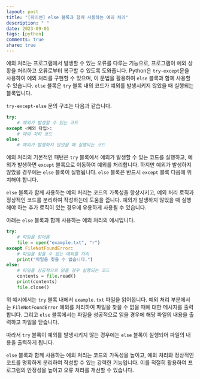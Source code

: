 ```yaml
---
layout: post
title: "[파이썬] else 블록과 함께 사용하는 예외 처리"
description: " "
date: 2023-09-01
tags: [python]
comments: true
share: true
---
```


예외 처리는 프로그램에서 발생할 수 있는 오류를 다루는 기능으로, 프로그램이 예외 상황을 처리하고 오류로부터 복구할 수 있도록 도와줍니다. Python은 `try-except`문을 사용하여 예외 처리를 구현할 수 있으며, 이 문법을 활용하여 `else` 블록과 함께 사용할 수 있습니다. `else` 블록은 `try` 블록 내의 코드가 예외를 발생시키지 않았을 때 실행되는 블록입니다.

`try-except-else` 문의 구조는 다음과 같습니다.

```python
try:
    # 예외가 발생할 수 있는 코드
except <예외 타입>:
    # 예외 처리 코드
else:
    # 예외가 발생하지 않았을 때 실행되는 코드
```

예외 처리의 기본적인 패턴은 `try` 블록에서 예외가 발생할 수 있는 코드를 실행하고, 예외가 발생하면 `except` 블록으로 이동하여 예외를 처리합니다. 하지만 예외가 발생하지 않았을 경우에는 `else` 블록이 실행됩니다. `else` 블록은 반드시 `except` 블록 다음에 위치해야 합니다.

`else` 블록과 함께 사용하는 예외 처리는 코드의 가독성을 향상시키고, 예외 처리 로직과 정상적인 코드를 분리하여 작성하는데 도움을 줍니다. 예외가 발생하지 않았을 때 실행해야 하는 추가 로직이 있는 경우에 유용하게 사용될 수 있습니다.

아래는 `else` 블록과 함께 사용하는 예외 처리의 예시입니다.

```python
try:
    # 파일을 읽어옴
    file = open("example.txt", "r")
except FileNotFoundError:
    # 파일을 찾을 수 없는 예외를 처리
    print("파일을 찾을 수 없습니다.")
else:
    # 파일을 성공적으로 읽을 경우 실행되는 코드
    contents = file.read()
    print(contents)
    file.close()
```

위 예시에서는 `try` 블록 내에서 `example.txt` 파일을 읽어옵니다. 예외 처리 부분에서는 `FileNotFoundError` 예외를 처리하여 파일을 찾을 수 없을 때에 대한 메시지를 출력합니다. 그리고 `else` 블록에서는 파일을 성공적으로 읽을 경우에 해당 파일의 내용을 출력하고 파일을 닫습니다.

따라서 `try` 블록이 예외를 발생시키지 않는 경우에는 `else` 블록이 실행되어 파일의 내용을 출력하게 됩니다.

`else` 블록과 함께 사용하는 예외 처리는 코드의 가독성을 높이고, 예외 처리와 정상적인 코드를 명확하게 분리하여 작성할 수 있는 강력한 기능입니다. 이를 적절히 활용하여 프로그램의 안정성을 높이고 오류 처리를 개선할 수 있습니다.